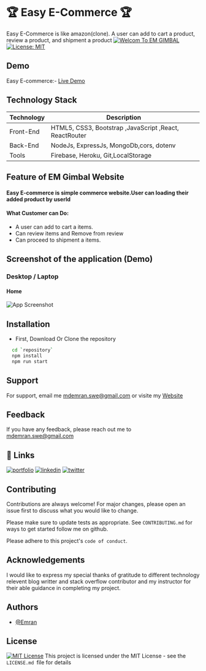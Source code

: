 
#  🏆 Easy E-Commerce 🏆
Easy E-Commerce is like amazon(clone). A user can add to cart a product, review a product, and shipment a product
[![Welcom To EM GIMBAL](https://img.shields.io/badge/Wecome-Easy:Ecommerce-brightgreen.svg?style=flat-square)](https://easy-e-commerce-3a784.web.app/)
[![License: MIT](https://img.shields.io/badge/License-MIT-blue.svg)](https://opensource.org/licenses/MIT)






## Demo
Easy E-commerce:-
[Live Demo](https://easy-e-commerce-3a784.web.app/)

## Technology Stack

| Technology | Description                               |
|------------|-------------------------------------------|
| Front-End    | HTML5, CSS3, Bootstrap ,JavaScript ,React, ReactRouter|   
| Back-End    | NodeJs, ExpressJs, MongoDb,cors, dotenv|
| Tools | Firebase, Heroku, Git,LocalStorage |

## Feature of EM Gimbal Website
#### Easy E-commerce is simple commerce website.User can loading their added product by userId

#### What Customer can Do:
- A user can add to cart a items.
- Can review items and Remove from review
- Can proceed to shipment a items. 

## Screenshot of the application (Demo)
### Desktop / Laptop

#### Home
![App Screenshot](https://i.ibb.co/ZSQqhpK/screencapture-localhost-3000-shop-2022-11-27-22-09-36.png)



## Installation
- First, Download Or Clone the repository

```bash
  cd `repository`
  npm install 
  npm run start
```

## Support

For support, email me mdemran.swe@gmail.com or visite my  [Website](https://emran-portfolio.web.app/)


## Feedback

If you have any feedback, please reach out me to
mdemran.swe@gmail.com


## 🔗 Links
[![portfolio](https://img.shields.io/badge/my_portfolio-000?style=for-the-badge&logo=ko-fi&logoColor=white)](https://emran-portfolio.web.app/)
[![linkedin](https://img.shields.io/badge/linkedin-0A66C2?style=for-the-badge&logo=linkedin&logoColor=white)](https://www.linkedin.com/in/emran2k18/)
[![twitter](https://img.shields.io/badge/twitter-1DA1F2?style=for-the-badge&logo=twitter&logoColor=white)](https://twitter.com/EmranSwe)


## Contributing

Contributions are always welcome!
For major changes, please open an issue first to discuss what you would like to change.

Please make sure to update tests as appropriate.
See `CONTRIBUTING.md` for ways to get started follow me on github.

Please adhere to this project's `code of conduct`.
## Acknowledgements

I would like to express my special 
thanks of gratitude to different technology relevent blog writter and stack overflow contributor and my instructor for their able guidance in completing my project.


## Authors

- [@Emran](https://github.com/EmranSWE)


## License

[![MIT License](https://img.shields.io/badge/License-MIT-green.svg)](https://choosealicense.com/licenses/mit/) This project is licensed under the MIT License - see the `LICENSE.md `file for details


